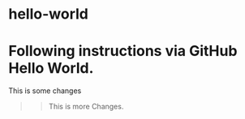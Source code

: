 # hello-world
Following instructions via GitHub Hello World.
=================================================================

This is some changes
>>This is more Changes.
